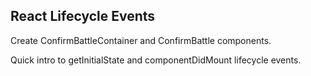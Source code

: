 ## React Lifecycle Events

Create ConfirmBattleContainer and ConfirmBattle components.

Quick intro to getInitialState and componentDidMount lifecycle events.